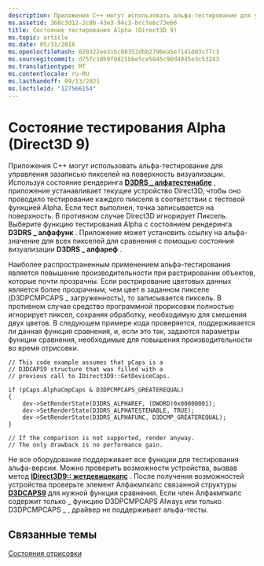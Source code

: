 ```yaml
---
description: Приложения C++ могут использовать альфа-тестирование для управления зазаписью пикселей на поверхность визуализации.
ms.assetid: 368c3d12-2c8b-43e3-94c3-bccfe6c73e66
title: Состояние тестирования Alpha (Direct3D 9)
ms.topic: article
ms.date: 05/31/2018
ms.openlocfilehash: 020322ee31bc08352dbb2796ea5e7141d03c77c3
ms.sourcegitcommit: d75fc10b9f0825bbe5ce5045c90d4045e3c53243
ms.translationtype: MT
ms.contentlocale: ru-RU
ms.lasthandoff: 09/13/2021
ms.locfileid: "127566154"
---
```

# <a name="alpha-testing-state-direct3d-9"></a>Состояние тестирования Alpha (Direct3D 9)

Приложения C++ могут использовать альфа-тестирование для управления зазаписью пикселей на поверхность визуализации. Используя состояние рендеринга [**D3DRS \_ алфатестенабле**](./d3drenderstatetype.md) , приложение устанавливает текущее устройство Direct3D, чтобы оно проводило тестирование каждого пикселя в соответствии с тестовой функцией Alpha. Если тест выполнен, точка записывается на поверхность. В противном случае Direct3D игнорирует Пиксель. Выберите функцию тестирования Alpha с состоянием рендеринга **D3DRS \_ алфафунк** . Приложение может установить ссылку на альфа-значение для всех пикселей для сравнения с помощью состояния визуализации **D3DRS \_ алфареф** .

Наиболее распространенным применением альфа-тестирования является повышение производительности при растрировании объектов, которые почти прозрачны. Если растрирование цветовых данных является более прозрачным, чем цвет в заданном пикселе (D3DPCMPCAPS \_ загруженность), то записывается пиксель. В противном случае средство программной прорисовки полностью игнорирует пиксел, сохраняя обработку, необходимую для смешения двух цветов. В следующем примере кода проверяется, поддерживается ли данная функция сравнения, и, если это так, задаются параметры функции сравнения, необходимые для повышения производительности во время отрисовки.


```
// This code example assumes that pCaps is a
// D3DCAPS9 structure that was filled with a 
// previous call to IDirect3D9::GetDeviceCaps.

if (pCaps.AlphaCmpCaps & D3DPCMPCAPS_GREATEREQUAL)
{
    dev->SetRenderState(D3DRS_ALPHAREF, (DWORD)0x00000001);
    dev->SetRenderState(D3DRS_ALPHATESTENABLE, TRUE); 
    dev->SetRenderState(D3DRS_ALPHAFUNC, D3DCMP_GREATEREQUAL);
}

// If the comparison is not supported, render anyway. 
// The only drawback is no performance gain.
```



Не все оборудование поддерживает все функции для тестирования альфа-версии. Можно проверить возможности устройства, вызвав метод [**IDirect3D9:: жетдевицекапс**](/windows/desktop/api) . После получения возможностей устройства проверьте элемент Алфакмпкапс связанной структуры [**D3DCAPS9**](/windows/desktop/api/D3D9Caps/ns-d3d9caps-d3dcaps9) для нужной функции сравнения. Если член Алфакмпкапс содержит только \_ функцию D3DPCMPCAPS Always или только D3DPCMPCAPS \_ , драйвер не поддерживает альфа-тесты.

## <a name="related-topics"></a>Связанные темы

<dl> <dt>

[Состояния отрисовки](render-states.md)
</dt> </dl>

 

 
